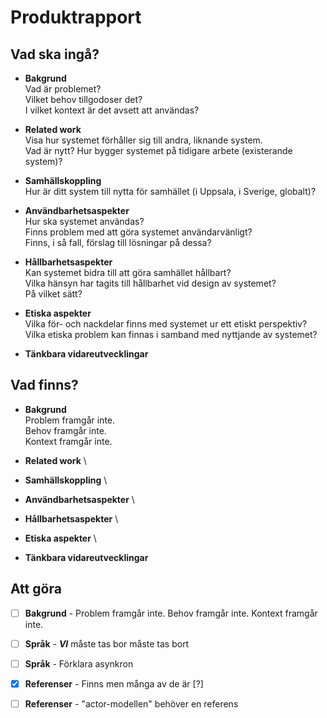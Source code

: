 # Produktrapport
## Vad ska ingå?
- **Bakgrund** \
  Vad är problemet? \
  Vilket behov tillgodoser det? \
  I vilket kontext är det avsett att användas?

- **Related work** \
  Visa hur systemet förhåller sig till andra, liknande system. \
  Vad är nytt? Hur bygger systemet på tidigare arbete (existerande system)?

- **Samhällskoppling** \
  Hur är ditt system till nytta för samhället (i Uppsala, i Sverige, globalt)?

- **Användbarhetsaspekter** \
  Hur ska systemet användas? \
  Finns problem med att göra systemet användarvänligt? \
  Finns, i så fall, förslag till lösningar på dessa?

- **Hållbarhetsaspekter** \
  Kan systemet bidra till att göra samhället hållbart? \
  Vilka hänsyn har tagits till hållbarhet vid design av systemet? \
  På vilket sätt?

 - **Etiska aspekter** \
  Vilka för- och nackdelar finns med systemet ur ett etiskt perspektiv? \
  Vilka etiska problem kan finnas i samband med nyttjande av systemet?

 - **Tänkbara vidareutvecklingar**


## Vad finns?
- **Bakgrund** \
  Problem framgår inte. \
  Behov framgår inte. \
  Kontext framgår inte.

- **Related work** \

- **Samhällskoppling** \

- **Användbarhetsaspekter** \

- **Hållbarhetsaspekter** \

 - **Etiska aspekter** \

 - **Tänkbara vidareutvecklingar**


## Att göra
- [ ] **Bakgrund** - Problem framgår inte. Behov framgår inte. Kontext framgår inte.

- [ ] **Språk** - ***VI*** måste tas bor måste tas bort
- [ ] **Språk** - Förklara asynkron

- [x] **Referenser** - Finns men många av de är [?]

- [ ] **Referenser** - "actor-modellen" behöver en referens
